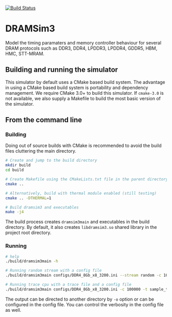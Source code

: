 [![Build Status](https://travis-ci.com/shavvn/DRAMSim3.svg?token=pCfCJ4yBqyhn3rfWbJVF&branch=master)](https://travis-ci.com/shavvn/DRAMSim3)

# DRAMSim3
Model the timing paramaters and memory controller behaviour for several DRAM protocols such as DDR3, DDR4, LPDDR3, LPDDR4, GDDR5, HBM, HMC, STT-MRAM.


## Building and running the simulator
This simulator by default uses a CMake based build system.
The advantage in using a CMake based build system is portability and dependency management.
We require CMake 3.0+ to build this simulator.
If `cmake-3.0` is not available,
we also supply a Makefile to build the most basic version of the simulator.

## From the command line

### Building
Doing out of source builds with CMake is recommended to avoid the build files cluttering the main directory.

```bash
# Create and jump to the build directory
mkdir build 
cd build

# Create Makefile using the CMakeLists.txt file in the parent directory
cmake ..

# Alternatively, build with thermal module enabled (still testing)
cmake .. -DTHERMAL=1

# Build dramsim3 and executables
make -j4

```

The build process creates `dramsim3main` and executables in the build 
directory. 
By default, it also creates `libdramsim3.so` shared library in the 
project root directory.


### Running

```bash
# help
./build/dramsim3main -h

# Running random stream with a config file
./build/dramsim3main configs/DDR4_8Gb_x8_3200.ini --stream random -c 100000 

# Running trace cpu with a trace file and a config file
./build/dramsim3main configs/DDR4_8Gb_x8_3200.ini -c 100000 -t sample_trace.txt

```

The output can be directed to another directory by `-o` option or can be configured in the config file. 
You can control the verbosity in the config file as well.


